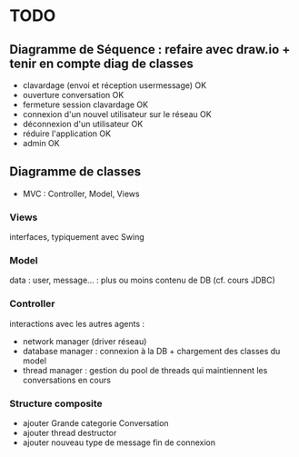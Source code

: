 # TODO 
## Diagramme de Séquence : refaire avec draw.io + tenir en compte diag de classes
- clavardage (envoi et réception usermessage) OK
- ouverture conversation OK
- fermeture session clavardage OK
- connexion d'un nouvel utilisateur sur le réseau OK 
- déconnexion d'un utilisateur OK
- réduire l'application OK
- admin OK

## Diagramme de classes 
- MVC  : Controller, Model, Views 

### Views  
interfaces, typiquement avec Swing 

### Model 
data : user, message... : plus ou moins contenu de DB (cf. cours JDBC) 

### Controller 
interactions avec les autres agents : 
- network manager (driver réseau)
- database manager : connexion à la DB + chargement des classes du model 
- thread manager : gestion du pool de threads qui maintiennent les conversations en cours 

### Structure composite
- ajouter Grande categorie Conversation
- ajouter thread destructor
- ajouter nouveau type de message fin de connexion